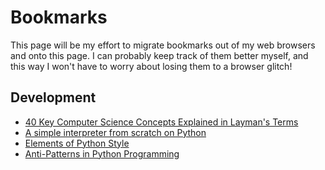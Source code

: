 # Bookmarks

This page will be my effort to migrate bookmarks out of my web browsers and onto this page. I can probably keep track of them better myself, and this way I won't have to worry about losing them to a browser glitch!

## Development

* [40 Key Computer Science Concepts Explained in Layman's Terms](http://carlcheo.com/compsci)
* [A simple interpreter from scratch on Python](http://jayconrod.com/posts/37/a-simple-interpreter-from-scratch-in-python-part-1)
* [Elements of Python Style](https://github.com/amontalenti/elements-of-python-style)
* [Anti-Patterns in Python Programming](http://lignos.org/py_antipatterns/)